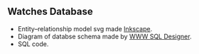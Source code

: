 ## Watches Database
- Entity–relationship model svg made [Inkscape](https://github.com/inkscape/inkscape "Inkscape").
- Diagram of databse schema made by [WWW SQL Designer](https://github.com/ondras/wwwsqldesigner "WWW SQL Designer").
- SQL code.
